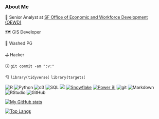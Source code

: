 ### About Me

:briefcase:  Senior Analyst at [SF Office of Economic and Workforce Development (OEWD)](https://sf.gov/departments/office-economic-and-workforce-development)

🗺️ GIS Developer

:basketball:  Washed PG

⛳ Hacker

:clock5: `git commit -am ":v:"`

:cupid: `library(tidyverse)` `library(targets)`

![R](https://img.shields.io/badge/-R-blue?style=flat-square&logo=R)
![Python](https://img.shields.io/badge/-Python-yellow?style=flat-square&logo=python)
![d3](https://img.shields.io/badge/-D3.js-grey?style=flat-square&logo=d3.js)
![SQL](https://img.shields.io/badge/-SQL-steelblue?style=flat-square&logo=steamdb)
![](https://img.shields.io/badge/dbt-f7861b)
[![Snowflake](https://img.shields.io/badge/Snowflake-29B5E8?logo=snowflake&logoColor=fff)](#)
[![Power BI](https://custom-icon-badges.demolab.com/badge/Power%20BI-F1C912?logo=power-bi&logoColor=fff)](#)
<img alt="git" src="https://img.shields.io/badge/-git-F05032?style=flat-square&logo=git&logoColor=white" />
<img alt="Markdown" src="https://img.shields.io/badge/-Markdown-000000?style=flat-square&logo=markdown&logoColor=white" />
<br>
<img alt="RStudio" src="https://img.shields.io/badge/RStudio-75AADB?style=for-the-badge&logo=RStudio&logoColor=white" />
<img alt="GitHub" src="https://img.shields.io/badge/GitHub-100000?style=for-the-badge&logo=github&logoColor=white" />

[![My GitHub stats](https://github-readme-stats.vercel.app/api?username=daranzolin)](https://matchid.io)

[![Top Langs](https://github-readme-stats.vercel.app/api/top-langs/?username=daranzolin&layout=compact&theme=vision-friendly-dark&hide=html,perl,css)](https://github.com/anuraghazra/github-readme-stats)



<!--
**daranzolin/daranzolin** is a ✨ _special_ ✨ repository because its `README.md` (this file) appears on your GitHub profile.

Here are some ideas to get you started:

- 🔭 I’m currently working on ...
- 🌱 I’m currently learning ...
- 👯 I’m looking to collaborate on ...
- 🤔 I’m looking for help with ...
- 💬 Ask me about ...
- 📫 How to reach me: ...
- 😄 Pronouns: ...
- ⚡ Fun fact: ...
-->

